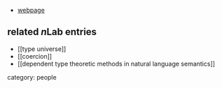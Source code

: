 
* [webpage](http://www.cs.rhul.ac.uk/~zhaohui/)

## related $n$Lab entries

* [[type universe]]
* [[coercion]]
* [[dependent type theoretic methods in natural language semantics]]

category: people
